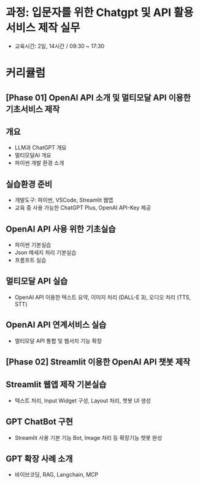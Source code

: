 # 과정: 입문자를 위한 Chatgpt 및 API 활용 서비스 제작 실무
- 교육시간: 2일, 14시간 / 09:30 ~ 17:30

# 커리큘럼

## [Phase 01] OpenAI API 소개 및 멀티모달 API 이용한 기초서비스 제작

## 개요
- LLM과 ChatGPT 개요
- 멀티모달AI 개요
- 파이썬 개발 환경 소개

## 실습환경 준비
- 개발도구: 파이썬, VSCode, Streamlit 웹앱
- 교육 중 사용 가능한 ChatGPT Plus, OpenAI API-Key 제공

## OpenAI API 사용 위한 기초실습
- 파이썬 기본실습
- Json 메세지 처리 기본실습
- 프롬프트 실습

## 멀티모달 API 실습
- OpenAI API 이용한 텍스트 요약, 이미지 처리 (DALL-E 3), 오디오 처리 (TTS, STT)

## OpenAI API 연계서비스 실습
- 멀티모달 API 통합 및 웹서치 기능 확장

## [Phase 02] Streamlit 이용한 OpenAI API 챗봇 제작

## Streamlit 웹앱 제작 기본실습
- 텍스트 처리, Input Widget 구성, Layout 처리, 챗봇 UI 생성 

## GPT ChatBot 구현
- Streamlit 사용 기본 기능 Bot, Image 처리 등 확장기능 챗봇 완성

## GPT 확장 사례 소개
- 바이브코딩, RAG, Langchain, MCP

